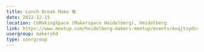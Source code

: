 ```yaml
---
title: Lunch Break Make 🛠️
date: 2022-12-15
location: CoMakingSpace (Makerspace Heidelberg), Heidelberg
link: https://www.meetup.com/heidelberg-makers-meetup/events/mvqjtsydcqbtb/
usergroup: makershd
type: usergroup
---
```

